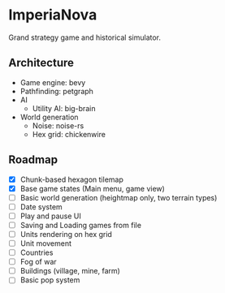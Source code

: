 # ImperiaNova

Grand strategy game and historical simulator.

## Architecture
- Game engine: bevy
- Pathfinding: petgraph
- AI
    - Utility AI: big-brain
- World generation
    - Noise: noise-rs
    - Hex grid: chickenwire


## Roadmap
- [x] Chunk-based hexagon tilemap
- [x] Base game states (Main menu, game view)
- [ ] Basic world generation (heightmap only, two terrain types)
- [ ] Date system
- [ ] Play and pause UI
- [ ] Saving and Loading games from file
- [ ] Units rendering on hex grid
- [ ] Unit movement
- [ ] Countries
- [ ] Fog of war
- [ ] Buildings (village, mine, farm)
- [ ] Basic pop system
